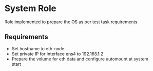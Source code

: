 System Role
=========

Role implemented to prepare the OS as per test task requirements

Requirements
------------

- Set hostname to eth-node
- Set private IP for interface ens4 to 192.168.1.2
- Prepare the volume for eth data and configure automount at system start



